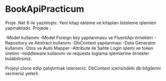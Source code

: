 # BookApiPracticum

Proje .Net 6 ile yazılmıştır. Yeni kitap ekleme ve kitapları listeleme işlemleri yapmaktadır.
Projede ;

-Model kullanımı
-Model Foreign key yapılanmasu ve FluentApi örnekleri
-Repository ve Abstract kullanımı
-DbContext yapılanması
-Data Generator kullanımı
-Dtos ve Auto Mapper 
-Attribute ile Sahte Login işlemi ve token üretimi
-middleware kullanımı ve requests loglama
işlemlerine örnekler bulabilirsiniz.

Projeyi clone edip çalıştırmak isterseniz. DbContext içerisindeki db bilgilerini vermeniz yeterli.


